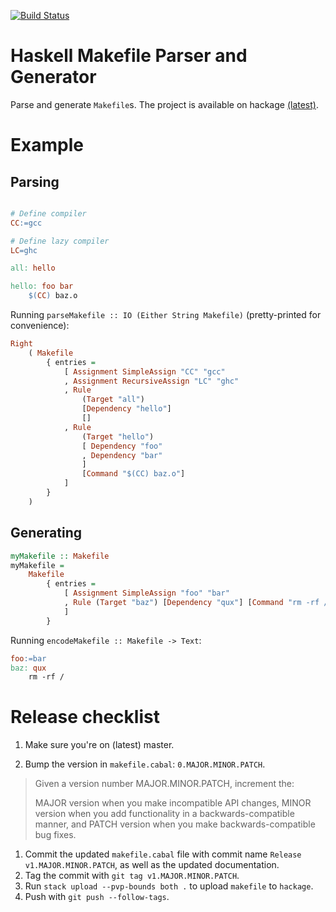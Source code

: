 [![Build Status](https://travis-ci.org/nmattia/mask.svg?branch=master)](https://travis-ci.org/nmattia/mask)

# Haskell Makefile Parser and Generator

Parse and generate `Makefile`s. The project is available on hackage
[(latest)](http://hackage.haskell.org/package/makefile).

# Example

## Parsing

``` Makefile

# Define compiler
CC:=gcc

# Define lazy compiler
LC=ghc

all: hello

hello: foo bar
	$(CC) baz.o
```

Running `parseMakefile :: IO (Either String Makefile)` (pretty-printed for
convenience):

``` haskell
Right
    ( Makefile
        { entries =
            [ Assignment SimpleAssign "CC" "gcc"
            , Assignment RecursiveAssign "LC" "ghc"
            , Rule
                (Target "all")
                [Dependency "hello"]
                []
            , Rule
                (Target "hello")
                [ Dependency "foo"
                , Dependency "bar"
                ]
                [Command "$(CC) baz.o"]
            ]
        }
    )
```

## Generating

``` haskell
myMakefile :: Makefile
myMakefile =
    Makefile
        { entries =
            [ Assignment SimpleAssign "foo" "bar"
            , Rule (Target "baz") [Dependency "qux"] [Command "rm -rf /"]
            ]
        }
```

Running `encodeMakefile :: Makefile -> Text`:

``` Makefile
foo:=bar
baz: qux
	rm -rf /
```


# Release checklist


1. Make sure you're on (latest) master.

1. Bump the version in `makefile.cabal`: `0.MAJOR.MINOR.PATCH`.

> Given a version number MAJOR.MINOR.PATCH, increment the:
>
> MAJOR version when you make incompatible API changes,
> MINOR version when you add functionality in a backwards-compatible manner, and
> PATCH version when you make backwards-compatible bug fixes.

1. Commit the updated `makefile.cabal` file with commit name `Release
   v1.MAJOR.MINOR.PATCH`, as well as the updated documentation.
1. Tag the commit with `git tag v1.MAJOR.MINOR.PATCH`.
1. Run `stack upload --pvp-bounds both .` to upload `makefile` to `hackage`.
1. Push with `git push --follow-tags`.
